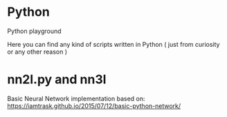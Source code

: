 # Python
Python playground

Here you can find any kind of scripts written in Python ( just from curiosity or any other reason )

# nn2l.py and nn3l
Basic Neural Network implementation based on: https://iamtrask.github.io/2015/07/12/basic-python-network/
